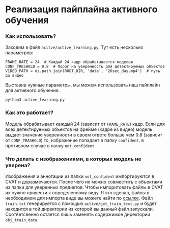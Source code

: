 # Реализация пайплайна активного обучения
### Как использовать?
Заходим в файл `acitve/active_learning.py`. Тут есть несколько параметров:
```
FRAME_RATE = 24  # Каждый 24 кадр обрабатывается моделью
CONF_TRESHOLD = 0.8  # Порог на уверенность для детектируемых объектов
VIDEO_PATH = os.path.join(ROOT_DIR, 'data', '20sec_day.mp4')  # путь до видео
```
Выставив нужные параметры, мы можем использовать наш пайплайн для активного обучения.
```
python3 active_learning.py
```
### Как это работает?
Модель обрабатывает каждый 24 (зависит от `FRAME_RATE`) кадр. Если для всех детектируемых объектов на фрейме (кадре из видео) модель выдает значение уверенности в своем ответе больше чем 0.8 (зависит от `CONF_TRASHOLD`) то, избражение попадает в папку `confident`, в противном случае в папку `not_confident`.

### Что делать с изображениями, в которых модель не уверена?
Изображения и аннотации из папки `not_confident` импортируются в CVAT и доразмечаются. После чего их можно совместить с объектами из папки для уверенных предиктов.
Чтобы импоритовать файлы в CVAT их нужно привести к определенному виду. Я это сделал, файлы в необходимом для импорта виде вы можете найти по [ссылке](https://disk.yandex.ru/d/krmIDtVrHY8p7A).
Файл `train.txt` генерируется с помощью `active/get_train_text.py` и будет находится в той директории из которой вы данный файл запускали. Соответсвенно остается лишь заменять содержимое директории `obj_train_data`.
